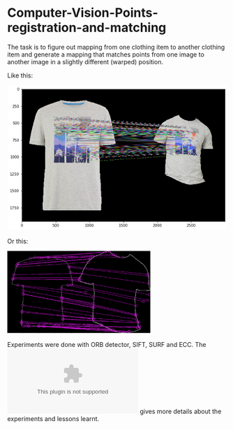 # Computer-Vision-Points-registration-and-matching

The task is to figure out mapping from one clothing item to another clothing item and generate a mapping that matches points from one image to another image in a slightly different (warped) position. 

Like this:

![](images/image-matching_1.png)

Or this:

<img src="images/image-matching_2.png" width="65%" />

Experiments were done with ORB detector, SIFT, SURF and ECC. The ![documentation](Documentation.docx) gives more details about the experiments and lessons learnt.
